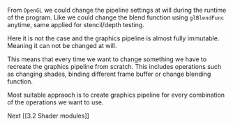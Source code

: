From `OpenGL` we could change the pipeline settings at will during the runtime of the program. Like we could change the blend function using `glBlendFunc` anytime, same applied for stencil/depth testing.

Here it is not the case and the graphics pipeline is almost fully immutable. Meaning it can not be changed at will. 

This means that every time we want to change something we have to recreate the graphics pipeline from scratch. This includes operations such as changing shades, binding different frame buffer or change blending function. 

Most suitable appraoch is to create graphics pipeline for every combination of the operations we want to use. 

Next [[3.2 Shader modules]]